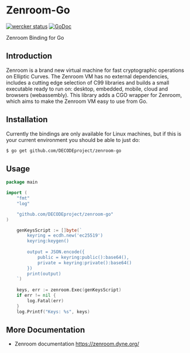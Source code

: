 # Zenroom-Go

[![wercker status](https://app.wercker.com/status/87881dcb0b0ab25390300f91b96a9bf3/s/master "wercker status")](https://app.wercker.com/project/byKey/87881dcb0b0ab25390300f91b96a9bf3)
[![GoDoc](https://godoc.org/github.com/DECODEproject/zenroom-go?status.svg)](https://godoc.org/github.com/DECODEproject/zenroom-go)

Zenroom Binding for Go

## Introduction

Zenroom is a brand new virtual machine for fast cryptographic operations on Elliptic Curves. The Zenroom VM has no external dependencies, includes a cutting edge selection of C99 libraries and builds a small executable ready to run on: desktop, embedded, mobile, cloud and browsers (webassembly). This library adds a CGO wrapper for Zenroom, which aims to make the Zenroom VM easy to use from Go.

## Installation

Currently the bindings are only available for Linux machines, but if this is your current environment you should be able to just do:

```bash
$ go get github.com/DECODEproject/zenroom-go
```

## Usage

```go
package main

import (
	"fmt"
	"log"

	"github.com/DECODEproject/zenroom-go"
)

	genKeysScript := []byte(`
		keyring = ecdh.new('ec25519')
		keyring:keygen()
		
		output = JSON.encode({
			public = keyring:public():base64(),
			private = keyring:private():base64()
		})
		print(output)
	`)
	
	keys, err := zenroom.Exec(genKeysScript)
	if err != nil {
		log.Fatal(err)
	}
	log.Printf("Keys: %s", keys)

 ```

## More Documentation

 * Zenroom documentation https://zenroom.dyne.org/
